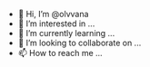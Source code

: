 - 👋 Hi, I’m @olvvana
- 👀 I’m interested in ...
- 🌱 I’m currently learning ...
- 💞️ I’m looking to collaborate on ...
- 📫 How to reach me ...

<!---
olvvana/olvvana is a ✨ special ✨ repository because its `README.md` (this file) appears on your GitHub profile.
You can click the Preview link to take a look at your changes.
--->
